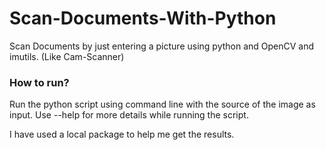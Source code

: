 # Scan-Documents-With-Python

Scan Documents by just entering a picture using python and OpenCV and imutils. 
(Like Cam-Scanner)

### How to run?
Run the python script using command line with the source of the image as input.
Use --help for more details while running the script.
<p>
I have used a local package to help me get the results.
